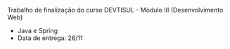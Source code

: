  Trabalho de finalização do curso DEVTISUL - Módulo III (Desenvolvimento Web)
 
- Java e Spring
- Data de entrega: 26/11
